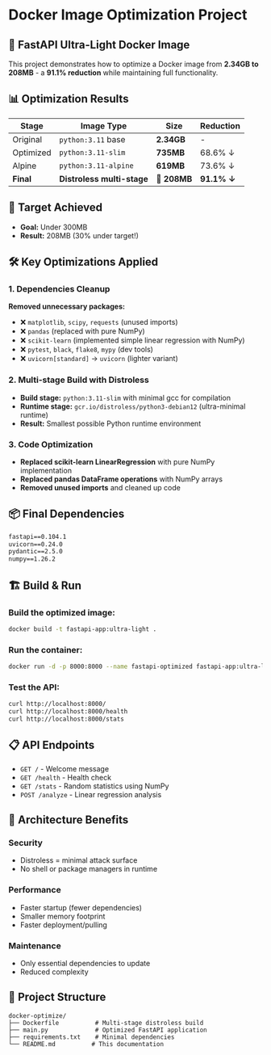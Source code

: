 # Docker Image Optimization Project

## 🚀 FastAPI Ultra-Light Docker Image

This project demonstrates how to optimize a Docker image from **2.34GB to 208MB** - a **91.1% reduction** while maintaining full functionality.

## 📊 Optimization Results

| Stage | Image Type | Size | Reduction |
|-------|------------|------|-----------|
| Original | `python:3.11` base | **2.34GB** | - |
| Optimized | `python:3.11-slim` | **735MB** | 68.6% ↓ |
| Alpine | `python:3.11-alpine` | **619MB** | 73.6% ↓ |
| **Final** | **Distroless multi-stage** | **🎯 208MB** | **91.1% ↓** |

## 🎯 Target Achieved
- **Goal:** Under 300MB
- **Result:** 208MB (30% under target!)

## 🛠️ Key Optimizations Applied

### 1. Dependencies Cleanup
**Removed unnecessary packages:**
- ❌ `matplotlib`, `scipy`, `requests` (unused imports)
- ❌ `pandas` (replaced with pure NumPy)
- ❌ `scikit-learn` (implemented simple linear regression with NumPy)
- ❌ `pytest`, `black`, `flake8`, `mypy` (dev tools)
- ❌ `uvicorn[standard]` → `uvicorn` (lighter variant)

### 2. Multi-stage Build with Distroless
- **Build stage:** `python:3.11-slim` with minimal gcc for compilation
- **Runtime stage:** `gcr.io/distroless/python3-debian12` (ultra-minimal runtime)
- **Result:** Smallest possible Python runtime environment

### 3. Code Optimization
- **Replaced scikit-learn LinearRegression** with pure NumPy implementation
- **Replaced pandas DataFrame operations** with NumPy arrays
- **Removed unused imports** and cleaned up code

## 📦 Final Dependencies
```txt
fastapi==0.104.1
uvicorn==0.24.0
pydantic==2.5.0
numpy==1.26.2
```

## 🏗️ Build & Run

### Build the optimized image:
```bash
docker build -t fastapi-app:ultra-light .
```

### Run the container:
```bash
docker run -d -p 8000:8000 --name fastapi-optimized fastapi-app:ultra-light
```

### Test the API:
```bash
curl http://localhost:8000/
curl http://localhost:8000/health
curl http://localhost:8000/stats
```

## 📋 API Endpoints

- `GET /` - Welcome message
- `GET /health` - Health check
- `GET /stats` - Random statistics using NumPy
- `POST /analyze` - Linear regression analysis

## 🔧 Architecture Benefits

### Security
- Distroless = minimal attack surface
- No shell or package managers in runtime

### Performance
- Faster startup (fewer dependencies)
- Smaller memory footprint
- Faster deployment/pulling

### Maintenance
- Only essential dependencies to update
- Reduced complexity

## 📁 Project Structure
```
docker-optimize/
├── Dockerfile          # Multi-stage distroless build
├── main.py             # Optimized FastAPI application
├── requirements.txt    # Minimal dependencies
└── README.md          # This documentation
```

